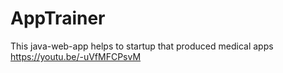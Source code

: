 # AppTrainer
This java-web-app helps to startup that produced medical apps
https://youtu.be/-uVfMFCPsvM
